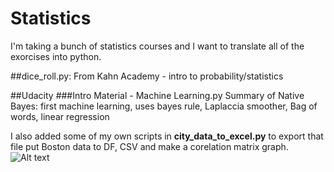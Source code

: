 # Statistics
I'm taking a bunch of statistics courses and I want to translate all of the exorcises into python. 

##dice_roll.py:
From Kahn Academy - intro to probability/statistics

##Udacity
###Intro Material - Machine Learning.py
Summary of Native Bayes:
first machine learning,
uses bayes rule,
Laplaccia smoother,
Bag of words,
linear regression

I also added some of my own scripts in **city_data_to_excel.py** to export that file put Boston data to DF, CSV and make a corelation matrix graph.
![Alt text](https://github.com/BillmanH/Statistics/blob/master/Course/figure_1.png?raw=true "Boston Housing Prices")

